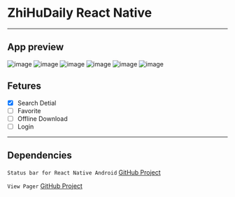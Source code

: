 # ZhiHuDaily React Native


---

## App preview

![image](https://github.com/myxvisual/ZhiHuDaily-ReactNative-ES6/blob/master/screenshots/01.png)
![image](https://github.com/myxvisual/ZhiHuDaily-ReactNative-ES6/blob/master/screenshots/02.png)
![image](https://github.com/myxvisual/ZhiHuDaily-ReactNative-ES6/blob/master/screenshots/03.png)
![image](https://github.com/myxvisual/ZhiHuDaily-ReactNative-ES6/blob/master/screenshots/04.png)
![image](https://github.com/myxvisual/ZhiHuDaily-ReactNative-ES6/blob/master/screenshots/05.png)
![image](https://github.com/myxvisual/ZhiHuDaily-ReactNative-ES6/blob/master/screenshots/06.png)

## Fetures
- [x] Search Detial
- [ ] Favorite
- [ ] Offline Download
- [ ] Login

---
 


## Dependencies
`Status bar for React Native Android` [GitHub Project](https://github.com/NishanthShankar/react-native-android-statusbar)

`View Pager` [GitHub Project](https://github.com/race604/react-native-viewpager)
